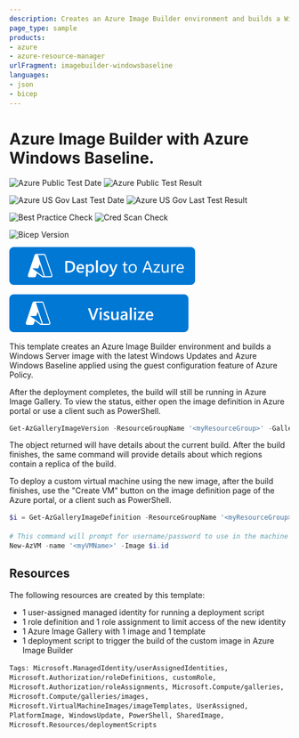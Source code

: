 ```yaml
---
description: Creates an Azure Image Builder environment and builds a Windows Server image with the latest Windows Updates and Azure Windows Baseline applied.
page_type: sample
products:
- azure
- azure-resource-manager
urlFragment: imagebuilder-windowsbaseline
languages:
- json
- bicep
---
```

# Azure Image Builder with Azure Windows Baseline.

![Azure Public Test Date](https://azurequickstartsservice.blob.core.windows.net/badges/demos/imagebuilder-windowsbaseline/PublicLastTestDate.svg)
![Azure Public Test Result](https://azurequickstartsservice.blob.core.windows.net/badges/demos/imagebuilder-windowsbaseline/PublicDeployment.svg)

![Azure US Gov Last Test Date](https://azurequickstartsservice.blob.core.windows.net/badges/demos/imagebuilder-windowsbaseline/FairfaxLastTestDate.svg)
![Azure US Gov Last Test Result](https://azurequickstartsservice.blob.core.windows.net/badges/demos/imagebuilder-windowsbaseline/FairfaxDeployment.svg)

![Best Practice Check](https://azurequickstartsservice.blob.core.windows.net/badges/demos/imagebuilder-windowsbaseline/BestPracticeResult.svg)
![Cred Scan Check](https://azurequickstartsservice.blob.core.windows.net/badges/demos/imagebuilder-windowsbaseline/CredScanResult.svg)

![Bicep Version](https://azurequickstartsservice.blob.core.windows.net/badges/demos/imagebuilder-windowsbaseline/BicepVersion.svg)

[![Deploy To Azure](https://raw.githubusercontent.com/Azure/azure-quickstart-templates/master/1-CONTRIBUTION-GUIDE/images/deploytoazure.svg?sanitize=true)](https://portal.azure.com/#create/Microsoft.Template/uri/https%3A%2F%2Fraw.githubusercontent.com%2FAzure%2Fazure-quickstart-templates%2Fmaster%2Fdemos%2Fimagebuilder-windowsbaseline%2Fazuredeploy.json)

[![Visualize](https://raw.githubusercontent.com/Azure/azure-quickstart-templates/master/1-CONTRIBUTION-GUIDE/images/visualizebutton.svg?sanitize=true)](http://armviz.io/#/?load=https%3A%2F%2Fraw.githubusercontent.com%2FAzure%2Fazure-quickstart-templates%2Fmaster%2Fdemos%2Fimagebuilder-windowsbaseline%2Fazuredeploy.json)

This template creates an Azure Image Builder environment and builds a Windows Server image with the latest Windows Updates and Azure Windows Baseline applied using the guest configuration feature of Azure Policy.

After the deployment completes, the build will still be running in Azure Image Gallery. To view the status, either open the
image definition in Azure portal or use a client such as PowerShell.

```powershell
Get-AzGalleryImageVersion -ResourceGroupName '<myResourceGroup>' -GalleryName '<myGalleryName>' -GalleryImageDefinitionName 'Win2019_BaselineDefinition'
```

The object returned will have details about the current build. After the build finishes, the same command
will provide details about which regions contain a replica of the build.

To deploy a custom virtual machine using the new image, after the build finishes, use the "Create VM" button
on the image definition page of the Azure portal, or a client such as PowerShell.

```PowerShell
$i = Get-AzGalleryImageDefinition -ResourceGroupName '<myResourceGroup>' -GalleryName '<myGalleryName>' -Name 'Win2019_BaselineDefinition'

# This command will prompt for username/password to use in the machine for a local admin account
New-AzVM -name '<myVMName>' -Image $i.id
```

## Resources

The following resources are created by this template:

- 1 user-assigned managed identity for running a deployment script
- 1 role definition and 1 role assignment to limit access of the new identity
- 1 Azure Image Gallery with 1 image and 1 template
- 1 deployment script to trigger the build of the custom image in Azure Image Builder

`Tags: Microsoft.ManagedIdentity/userAssignedIdentities, Microsoft.Authorization/roleDefinitions, customRole, Microsoft.Authorization/roleAssignments, Microsoft.Compute/galleries, Microsoft.Compute/galleries/images, Microsoft.VirtualMachineImages/imageTemplates, UserAssigned, PlatformImage, WindowsUpdate, PowerShell, SharedImage, Microsoft.Resources/deploymentScripts`

